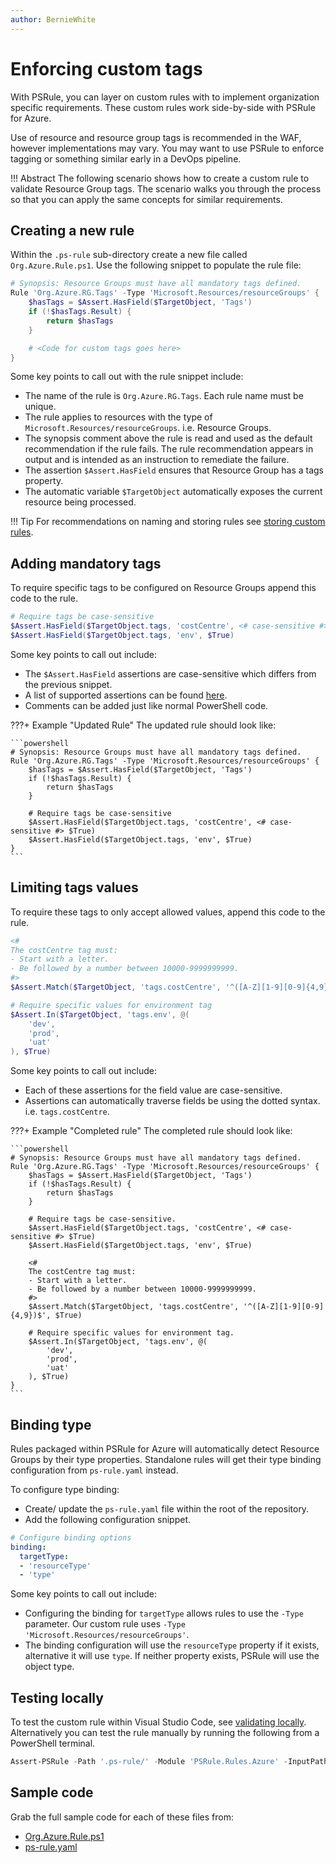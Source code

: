 ```yaml
---
author: BernieWhite
---
```


# Enforcing custom tags

With PSRule, you can layer on custom rules with to implement organization specific requirements.
These custom rules work side-by-side with PSRule for Azure.

Use of resource and resource group tags is recommended in the WAF, however implementations may vary.
You may want to use PSRule to enforce tagging or something similar early in a DevOps pipeline.

!!! Abstract
    The following scenario shows how to create a custom rule to validate Resource Group tags.
    The scenario walks you through the process so that you can apply the same concepts for similar requirements.

## Creating a new rule

Within the `.ps-rule` sub-directory create a new file called `Org.Azure.Rule.ps1`.
Use the following snippet to populate the rule file:

```powershell
# Synopsis: Resource Groups must have all mandatory tags defined.
Rule 'Org.Azure.RG.Tags' -Type 'Microsoft.Resources/resourceGroups' {
    $hasTags = $Assert.HasField($TargetObject, 'Tags')
    if (!$hasTags.Result) {
        return $hasTags
    }

    # <Code for custom tags goes here>
}
```

Some key points to call out with the rule snippet include:

- The name of the rule is `Org.Azure.RG.Tags`.
  Each rule name must be unique.
- The rule applies to resources with the type of `Microsoft.Resources/resourceGroups`.
  i.e. Resource Groups.
- The synopsis comment above the rule is read and used as the default recommendation if the rule fails.
  The rule recommendation appears in output and is intended as an instruction to remediate the failure.
- The assertion `$Assert.HasField` ensures that Resource Group has a tags property.
- The automatic variable `$TargetObject` automatically exposes the current resource being processed.

!!! Tip
    For recommendations on naming and storing rules see [storing custom rules][1].

  [1]: storing-custom-rules.md

## Adding mandatory tags

To require specific tags to be configured on Resource Groups append this code to the rule.

```powershell
# Require tags be case-sensitive
$Assert.HasField($TargetObject.tags, 'costCentre', <# case-sensitive #> $True)
$Assert.HasField($TargetObject.tags, 'env', $True)
```

Some key points to call out include:

- The `$Assert.HasField` assertions are case-sensitive which differs from the previous snippet.
- A list of supported assertions can be found [here][assertions].
- Comments can be added just like normal PowerShell code.

???+ Example "Updated Rule"
    The updated rule should look like:

    ```powershell
    # Synopsis: Resource Groups must have all mandatory tags defined.
    Rule 'Org.Azure.RG.Tags' -Type 'Microsoft.Resources/resourceGroups' {
        $hasTags = $Assert.HasField($TargetObject, 'Tags')
        if (!$hasTags.Result) {
            return $hasTags
        }

        # Require tags be case-sensitive
        $Assert.HasField($TargetObject.tags, 'costCentre', <# case-sensitive #> $True)
        $Assert.HasField($TargetObject.tags, 'env', $True)
    }
    ```

## Limiting tags values

To require these tags to only accept allowed values, append this code to the rule.

```powershell
<#
The costCentre tag must:
- Start with a letter.
- Be followed by a number between 10000-9999999999.
#>
$Assert.Match($TargetObject, 'tags.costCentre', '^([A-Z][1-9][0-9]{4,9})$', $True)

# Require specific values for environment tag
$Assert.In($TargetObject, 'tags.env', @(
    'dev',
    'prod',
    'uat'
), $True)
```

Some key points to call out include:

- Each of these assertions for the field value are case-sensitive.
- Assertions can automatically traverse fields be using the dotted syntax.
i.e. `tags.costCentre`.

???+ Example "Completed rule"
    The completed rule should look like:

    ```powershell
    # Synopsis: Resource Groups must have all mandatory tags defined.
    Rule 'Org.Azure.RG.Tags' -Type 'Microsoft.Resources/resourceGroups' {
        $hasTags = $Assert.HasField($TargetObject, 'Tags')
        if (!$hasTags.Result) {
            return $hasTags
        }

        # Require tags be case-sensitive.
        $Assert.HasField($TargetObject.tags, 'costCentre', <# case-sensitive #> $True)
        $Assert.HasField($TargetObject.tags, 'env', $True)

        <#
        The costCentre tag must:
        - Start with a letter.
        - Be followed by a number between 10000-9999999999.
        #>
        $Assert.Match($TargetObject, 'tags.costCentre', '^([A-Z][1-9][0-9]{4,9})$', $True)

        # Require specific values for environment tag.
        $Assert.In($TargetObject, 'tags.env', @(
            'dev',
            'prod',
            'uat'
        ), $True)
    }
    ```

## Binding type

Rules packaged within PSRule for Azure will automatically detect Resource Groups by their type properties.
Standalone rules will get their type binding configuration from `ps-rule.yaml` instead.

To configure type binding:

- Create/ update the `ps-rule.yaml` file within the root of the repository.
- Add the following configuration snippet.

```yaml
# Configure binding options
binding:
  targetType:
  - 'resourceType'
  - 'type'
```

Some key points to call out include:

- Configuring the binding for `targetType` allows rules to use the `-Type` parameter.
Our custom rule uses `-Type 'Microsoft.Resources/resourceGroups'`.
- The binding configuration will use the `resourceType` property if it exists,
alternative it will use `type`.
If neither property exists, PSRule will use the object type.

## Testing locally

To test the custom rule within Visual Studio Code, see [validating locally][3].
Alternatively you can test the rule manually by running the following from a PowerShell terminal.

```powershell
Assert-PSRule -Path '.ps-rule/' -Module 'PSRule.Rules.Azure' -InputPath . -Format File
```

  [3]: ../validating-locally.md

## Sample code

Grab the full sample code for each of these files from:

- [Org.Azure.Rule.ps1](https://github.com/Azure/PSRule.Rules.Azure/blob/main/docs/customization/enforce-custom-tags/.ps-rule/Org.Azure.Rule.ps1)
- [ps-rule.yaml](https://github.com/Azure/PSRule.Rules.Azure/blob/main/docs/customization/enforce-custom-tags/ps-rule.yaml)

[AWAF]: https://docs.microsoft.com/azure/architecture/framework/
[assertions]: https://microsoft.github.io/PSRule/v2/commands/PSRule/en-US/Assert-PSRule/
